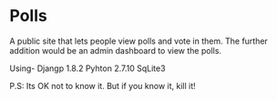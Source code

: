 # Polls
A public site that lets people view polls and vote in them.
The further addition would be an admin dashboard to view the polls.

Using- 
Djangp 1.8.2
Pyhton 2.7.10
SqLite3

P.S: Its OK not to know it. But if you know it, kill it!
